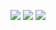 ![](https://img.shields.io/badge/day%20📅-5-blue)   	![](https://img.shields.io/badge/stars%20⭐-9-yellow)   	![](https://img.shields.io/badge/days%20completed-4-red)